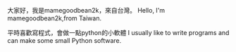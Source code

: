 大家好，我是mamegoodbean2k，來自台灣。
Hello, I'm mamegoodbean2k,from Taiwan.

平時喜歡寫程式，會做一點python的小軟體
I usually like to write programs and can make some small Python software.

<!---
Mamegoodbean2k/Mamegoodbean2k is a ✨ special ✨ repository because its `README.md` (this file) appears on your GitHub profile.
You can click the Preview link to take a look at your changes.
--->
